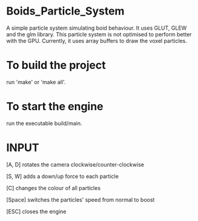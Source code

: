 # Boids_Particle_System
A simple particle system simulating boid behaviour. It uses GLUT, GLEW and the glm library.
This particle system is not optimised to perform better with the GPU. Currently, it uses array buffers to draw the voxel particles.

# To build the project 
run 'make' or 'make all'.

# To start the engine 
run the executable build/main.

# INPUT
[A, D] rotates the camera clockwise/counter-clockwise

[S, W] adds a down/up force to each particle

[C] changes the colour of all particles

[Space] switches the particles' speed from normal to boost

[ESC] closes the engine 
